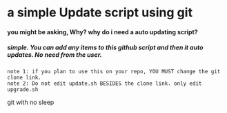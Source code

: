 # a simple Update script using git

#### you might be asking, Why? why do i need a auto updating script?

##### simple. You can add any items to this github script and then it auto updates. No need from the user.

```
note 1: if you plan to use this on your repo, YOU MUST change the git clone link.
note 2: Do not edit update.sh BESIDES the clone link. only edit upgrade.sh
``` 

git with no sleep
